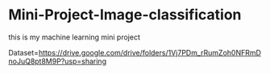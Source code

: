 # Mini-Project-Image-classification
this is my machine learning mini project 


Dataset=https://drive.google.com/drive/folders/1Vj7PDm_rRumZoh0NFRmDnoJuQ8pt8M9P?usp=sharing
